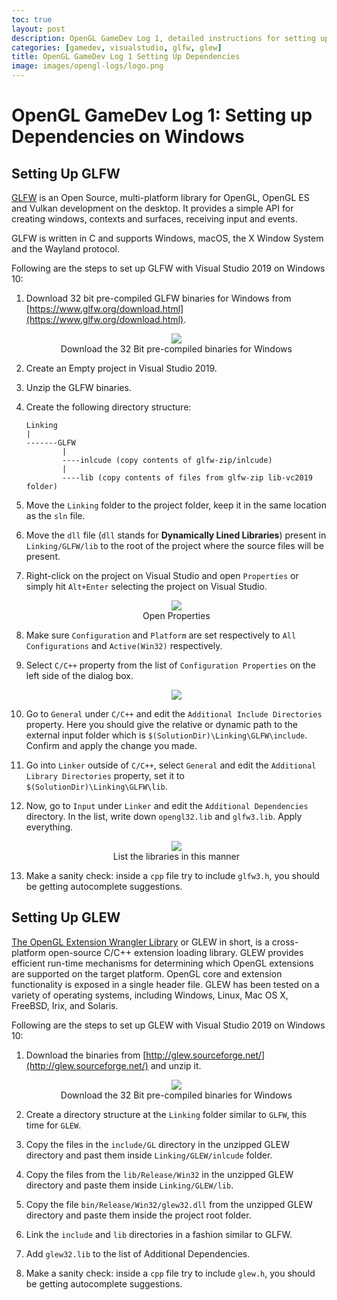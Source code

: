 ```yaml
---
toc: true
layout: post
description: OpenGL GameDev Log 1, detailed instructions for setting up and linking GLFW and GLEW with Visual Studio 2019 on Windows 10.
categories: [gamedev, visualstudio, glfw, glew]
title: OpenGL GameDev Log 1 Setting Up Dependencies
image: images/opengl-logs/logo.png
---
```

# OpenGL GameDev Log 1: Setting up Dependencies on Windows

## Setting Up GLFW

[GLFW](https://www.glfw.org/) is an Open Source, multi-platform library for OpenGL, OpenGL ES and Vulkan development on the desktop. It provides a simple API for creating windows, contexts and surfaces, receiving input and events.

GLFW is written in C and supports Windows, macOS, the X Window System and the Wayland protocol.

Following are the steps to set up GLFW with Visual Studio 2019 on Windows 10:

1. Download 32 bit pre-compiled GLFW binaries for Windows from [https://www.glfw.org/download.html](https://www.glfw.org/download.html).


    <figure class="image">
        <center>
            <img src="{{site.baseurl}}/images/opengl-logs/log_1_1.png">
            <figcaption>Download the 32 Bit pre-compiled binaries for Windows</figcaption>
        </center>
    </figure>

2. Create an Empty project in Visual Studio 2019.
3. Unzip the GLFW binaries.
4. Create the following directory structure:
    ```
    Linking
    |
    -------GLFW
            |
            ----inlcude (copy contents of glfw-zip/inlcude)
            |
            ----lib (copy contents of files from glfw-zip lib-vc2019 folder)
    ```
5. Move the `Linking` folder to the project folder, keep it in the same location as the `sln` file.
6. Move the `dll` file (`dll` stands for **Dynamically Lined Libraries**) present in `Linking/GLFW/lib` to the root of the project where the source files will be present.
7. Right-click on the project on Visual Studio and open `Properties` or simply hit `Alt+Enter` selecting the project on Visual Studio.

    <figure class="image">
        <center>
            <img src="{{site.baseurl}}/images/opengl-logs/log_1_2.png">
            <figcaption>Open Properties</figcaption>
        </center>
    </figure>

8. Make sure `Configuration` and `Platform` are set respectively to `All Configurations` and `Active(Win32)` respectively.
9. Select `C/C++` property from the list of `Configuration Properties` on the left side of the dialog box.

    <figure class="image">
        <center>
            <img src="{{site.baseurl}}/images/opengl-logs/log_1_3.png">
        </center>
    </figure>

10. Go to `General` under `C/C++` and edit the `Additional Include Directories` property. Here you should give the relative or dynamic path to the external input folder which is `$(SolutionDir)\Linking\GLFW\include`. Confirm and apply the change you made.
11. Go into `Linker` outside of `C/C++`, select `General` and edit the `Additional Library Directories` property, set it to `$(SolutionDir)\Linking\GLFW\lib`.
12. Now, go to `Input` under `Linker` and edit the `Additional Dependencies` directory. In the list, write down `opengl32.lib` and `glfw3.lib`. Apply everything.

    <figure class="image">
        <center>
            <img src="{{site.baseurl}}/images/opengl-logs/log_1_4.png">
            <figcaption>List the libraries in this manner</figcaption>
        </center>
    </figure>

13. Make a sanity check: inside a `cpp` file try to include `glfw3.h`, you should be getting autocomplete suggestions.

## Setting Up GLEW

[The OpenGL Extension Wrangler Library](http://glew.sourceforge.net/) or GLEW in short, is a cross-platform open-source C/C++ extension loading library. GLEW provides efficient run-time mechanisms for determining which OpenGL extensions are supported on the target platform. OpenGL core and extension functionality is exposed in a single header file. GLEW has been tested on a variety of operating systems, including Windows, Linux, Mac OS X, FreeBSD, Irix, and Solaris.

Following are the steps to set up GLEW with Visual Studio 2019 on Windows 10:

1. Download the binaries from [http://glew.sourceforge.net/](http://glew.sourceforge.net/) and unzip it.

    <figure class="image">
        <center>
            <img src="{{site.baseurl}}/images/opengl-logs/log_1_5.png">
            <figcaption>Download the 32 Bit pre-compiled binaries for Windows</figcaption>
        </center>
    </figure>

2. Create a directory structure at the `Linking` folder similar to `GLFW`, this time for `GLEW`.
3. Copy the files in the `include/GL` directory in the unzipped GLEW directory and past them inside `Linking/GLEW/inlcude` folder.
4. Copy the files from the `lib/Release/Win32` in the unzipped GLEW directory and paste them inside `Linking/GLEW/lib`.
5. Copy the file `bin/Release/Win32/glew32.dll` from the unzipped GLEW directory and paste them inside the project root folder.
6. Link the `include` and `lib` directories in a fashion similar to GLFW.
7. Add `glew32.lib` to the list of Additional Dependencies.
8. Make a sanity check: inside a `cpp` file try to include `glew.h`, you should be getting autocomplete suggestions.
